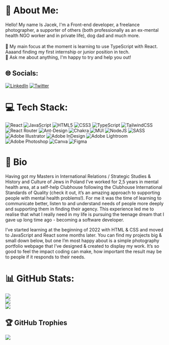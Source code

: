 # 💫 About Me:
Hello! My name Is Jacek, I'm a Front-end developer, a freelance photographer, a supporter of others (both professionally as an ex-mental health NGO worker and in private life), dog dad and much more.<br><br>🌸 My main focus at the moment is learning to use TypeScript with React. Aaaand finding my first internship or junior position in tech.<br>💬 Ask me about anything, I'm happy to try and help you out!


## 🌐 Socials:
[![LinkedIn](https://img.shields.io/badge/LinkedIn-%230077B5.svg?logo=linkedin&logoColor=white)](https://linkedin.com/in/jacek-smoter) [![Twitter](https://img.shields.io/badge/Twitter-%231DA1F2.svg?logo=Twitter&logoColor=white)](https://twitter.com/JacekSmoter) 

# 💻 Tech Stack:
![React](https://img.shields.io/badge/react-%2320232a.svg?style=for-the-badge&logo=react&logoColor=%2361DAFB)  ![JavaScript](https://img.shields.io/badge/javascript-%23323330.svg?style=for-the-badge&logo=javascript&logoColor=%23F7DF1E) ![HTML5](https://img.shields.io/badge/html5-%23E34F26.svg?style=for-the-badge&logo=html5&logoColor=white) ![CSS3](https://img.shields.io/badge/css3-%231572B6.svg?style=for-the-badge&logo=css3&logoColor=white) ![TypeScript](https://img.shields.io/badge/typescript-%23007ACC.svg?style=for-the-badge&logo=typescript&logoColor=white) ![TailwindCSS](https://img.shields.io/badge/tailwindcss-%2338B2AC.svg?style=for-the-badge&logo=tailwind-css&logoColor=white) ![React Router](https://img.shields.io/badge/React_Router-CA4245?style=for-the-badge&logo=react-router&logoColor=white)  ![Ant-Design](https://img.shields.io/badge/-AntDesign-%230170FE?style=for-the-badge&logo=ant-design&logoColor=white) ![Chakra](https://img.shields.io/badge/chakra-%234ED1C5.svg?style=for-the-badge&logo=chakraui&logoColor=white) ![MUI](https://img.shields.io/badge/MUI-%230081CB.svg?style=for-the-badge&logo=material-ui&logoColor=white) ![NodeJS](https://img.shields.io/badge/node.js-6DA55F?style=for-the-badge&logo=node.js&logoColor=white) ![SASS](https://img.shields.io/badge/SASS-hotpink.svg?style=for-the-badge&logo=SASS&logoColor=white)  ![Adobe Illustrator](https://img.shields.io/badge/adobeillustrator-%23FF9A00.svg?style=for-the-badge&logo=adobeillustrator&logoColor=white) ![Adobe InDesign](https://img.shields.io/badge/Adobe%20InDesign-49021F?style=for-the-badge&logo=adobeindesign&logoColor=white) ![Adobe Lightroom](https://img.shields.io/badge/Adobe%20Lightroom-31A8FF.svg?style=for-the-badge&logo=Adobe%20Lightroom&logoColor=white) ![Adobe Photoshop](https://img.shields.io/badge/adobephotoshop-%2331A8FF.svg?style=for-the-badge&logo=adobephotoshop&logoColor=white) ![Canva](https://img.shields.io/badge/Canva-%2300C4CC.svg?style=for-the-badge&logo=Canva&logoColor=white) 	![Figma](https://img.shields.io/badge/figma-%23F24E1E.svg?style=for-the-badge&logo=figma&logoColor=white)

# 🤷 Bio

Having got my Masters in International Relations / Strategic Studies & History and Culture of Jews in Poland I’ve worked for 2,5 years in mental health area, at a self-help Clubhouse following the Clubhouse International Standards of Quality (check it out, it’s an amazing approach to supporting people with mental health problems!). For me it was the time of learning to communicate better, listen to and understand needs of people more deeply and supporting them in finding their agency. This experience led me to realise that what I really need in my life is pursuing the teenage dream that I gave up long time ago - becoming a software developer. 

I’ve started learning at the beginning of 2022 with HTML & CSS and moved to JavaScript and React some months later. You can find my projects big & small down below, but one I’m most happy about is a simple photography portfolio webpage that I’ve designed & created to display my work. It’s so good to feel the impact coding can make, how important the result may be to people if it responds to their needs. 


# 📊 GitHub Stats:
![](https://github-readme-stats.vercel.app/api?username=jackz070&theme=dark&hide_border=false&include_all_commits=false&count_private=false)<br/>
![](https://github-readme-streak-stats.herokuapp.com/?user=jackz070&theme=dark&hide_border=false)<br/>
![](https://github-readme-stats.vercel.app/api/top-langs/?username=jackz070&theme=dark&hide_border=false&include_all_commits=false&count_private=false&layout=compact)

## 🏆 GitHub Trophies
![](https://github-profile-trophy.vercel.app/?username=jackz070&theme=tokyonight&no-frame=true&no-bg=true&margin-w=4)

<!-- Proudly created with GPRM ( https://gprm.itsvg.in ) -->
